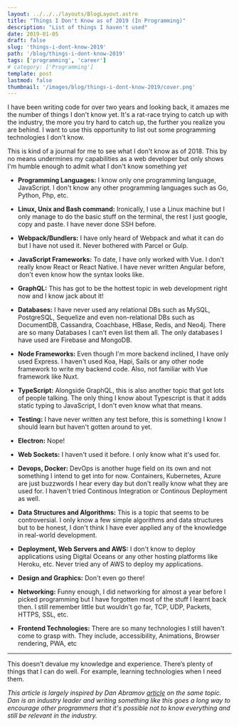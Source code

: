 ```yaml
---
layout: ../../../layouts/BlogLayout.astro
title: "Things I Don't Know as of 2019 (In Programming)"
description: "List of things I haven't used"
date: 2019-01-05
draft: false
slug: 'things-i-dont-know-2019'
path: '/blog/things-i-dont-know-2019'
tags: ['programming', 'career']
# category: ['Programming']
template: post
lastmod: false
thumbnail: '/images/blog/things-i-dont-know-2019/cover.png'
---
```


I have been writing code for over two years and looking back, it amazes me the number of things I don't know yet. It's a rat-race trying to catch up with the industry, the more you try hard to catch up, the further you realize you are behind. I want to use this opportunity to list out some programming technologies I don't know.

This is kind of a journal for me to see what I don't know as of 2018. This by no means undermines my capabilities as a web developer but only shows I'm humble enough to admit what I don't know something _yet_

- **Programming Languages:** I know only one programming language, JavaScript. I don't know any other programming languages such as Go, Python, Php, etc.

- **Linux, Unix and Bash command:** Ironically, I use a Linux machine but I only manage to do the basic stuff on the terminal, the rest I just google, copy and paste. I have never done SSH before.

- **Webpack/Bundlers:** I have only heard of Webpack and what it can do but I have not used it. Never bothered with Parcel or Gulp.

- **JavaScript Frameworks:** To date, I have only worked with Vue. I don't really know React or React Native. I have never written Angular before, don't even know how the syntax looks like.

- **GraphQL:** This has got to be the hottest topic in web development right now and I know jack about it!

- **Databases:** I have never used any relational DBs such as MySQL, PostgreSQL, Sequelize and even non-relational DBs such as DocumentDB, Cassandra, Coachbase, HBase, Redis, and Neo4j. There are so many Databases I can't even list them all. The only databases I have used are Firebase and MongoDB.

- **Node Frameworks:** Even though I'm more backend inclined, I have only used Express. I haven't used Koa, Hapi, Sails or any other node framework to write my backend code. Also, not familiar with Vue framework like Nuxt.

- **TypeScript:** Alongside GraphQL, this is also another topic that got lots of people talking. The only thing I know about Typescript is that it adds static typing to JavaScript, I don't even know what that means.

- **Testing:** I have never written any test before, this is something I know I should learn but haven't gotten around to yet.

- **Electron:** Nope!

- **Web Sockets:** I haven't used it before. I only know what it's used for.

- **Devops, Docker:** DevOps is another huge field on its own and not something I intend to get into for now. Containers, Kubernetes, Azure are just buzzwords I hear every day but don't really know what they are used for. I haven't tried Continous Integration or Continous Deployment as well.

- **Data Structures and Algorithms:** This is a topic that seems to be controversial. I only know a few simple algorithms and data structures but to be honest, I don't think I have ever applied any of the knowledge in real-world development.

- **Deployment, Web Servers and AWS:** I don't know to deploy applications using Digital Oceans or any other hosting platforms like Heroku, etc. Never tried any of AWS to deploy my applications.

- **Design and Graphics:** Don't even go there!

- **Networking:** Funny enough, I did networking for almost a year before I picked programming but I have forgotten most of the stuff I learnt back then. I still remember little but wouldn't go far, TCP, UDP, Packets, HTTPS, SSL, etc.

- **Frontend Technologies:** There are so many technologies I still haven't come to grasp with. They include, accessibility, Animations, Browser rendering, PWA, etc

---

This doesn’t devalue my knowledge and experience. There’s plenty of things that I can do well. For example, learning technologies when I need them.

_This article is largely inspired by Dan Abramov [article](https://overreacted.io/things-i-dont-know-as-of-2018/) on the same topic. Dan is an industry leader and writing something like this goes a long way to encourage other programmers that it's possible not to know everything and still be relevant in the industry._
